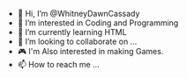 - 👋 Hi, I’m @WhitneyDawnCassady
- 👀 I’m interested in Coding and Programming 
- 🌱 I’m currently learning HTML
- 💞️ I’m looking to collaborate on ...
-  🎮 I'm Also interested in making Games.
- 📫 How to reach me ...

<!---
WhitneyDawnCassady/WhitneyDawnCassady is a ✨ special ✨ repository because its `README.md` (this file) appears on your GitHub profile.
You can click the Preview link to take a look at your changes.
--->
